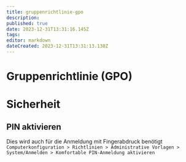 ```yaml
---
title: gruppenrichtlinie-gpo
description: 
published: true
date: 2023-12-31T13:31:16.145Z
tags: 
editor: markdown
dateCreated: 2023-12-31T13:31:13.138Z
---
```


# Gruppenrichtlinie (GPO)

# <span class="mw-headline" id="bkmrk-sicherheit-1">Sicherheit</span>

## <span class="mw-headline" id="bkmrk-pin-aktivieren-1">PIN aktivieren</span>

Dies wird auch für die Anmeldung mit Fingerabdruck benötigt  
`Computerkonfiguration > Richtlinien > Administrative Vorlagen > System/Anmelden > Komfortable PIN-Anmeldung aktivieren`